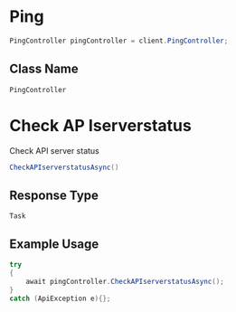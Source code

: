 # Ping

```csharp
PingController pingController = client.PingController;
```

## Class Name

`PingController`


# Check AP Iserverstatus

Check API server status

```csharp
CheckAPIserverstatusAsync()
```

## Response Type

`Task`

## Example Usage

```csharp
try
{
    await pingController.CheckAPIserverstatusAsync();
}
catch (ApiException e){};
```

